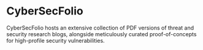 # CyberSecFolio
CyberSecFolio hosts an extensive collection of PDF versions of threat and security research blogs, alongside meticulously curated proof-of-concepts for high-profile security vulnerabilities.
